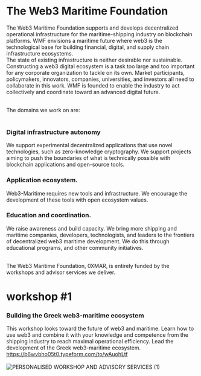 # The Web3 Maritime Foundation 
The Web3 Maritime Foundation supports and develops decentralized operational infrastructure for the maritime-shipping industry on blockchain platforms. WMF envisions a maritime future where web3 is the technological base for building financial, digital, and supply chain infrastructure ecosystems. <br>
The state of existing infrastructure is neither desirable nor sustainable. Constructing a web3 digital ecosystem is a task too large and too important for any corporate organization to tackle on its own.  Market participants, policymakers, innovators, companies, universities, and investors all need to collaborate in this work. WMF is founded to enable the industry to act collectively and coordinate toward an advanced digital future.<br><br> 
 
The domains we work on are:<br><br>
### Digital infrastructure autonomy
We support experimental decentralized applications that use novel technologies, such as zero-knowledge cryptography. We support projects aiming to push the boundaries of what is technically possible with blockchain applications and open-source tools. 

### Application ecosystem.<br> 
Web3-Maritime requires new tools and infrastructure. We encourage the development of these tools with open ecosystem values.
### Education and coordination.<br>
We raise awareness and build capacity. We bring more shipping and maritime companies, developers, technologists, and leaders to the frontiers of decentralized web3 maritime development. We do this through educational programs, and other community initiatives.<br> <br> 

The Web3 Maritime Foundation, 0XMAR, is entirely funded by the workshops and advisor services we deliver. 



# workshop #1
### Building the Greek web3-maritime ecosystem 
This workshop looks toward the future of web3 and maritime. Learn how to use web3 and combine it with your knowledge and competence from the shipping industry to reach maximal operational efficiency. Lead the development of the Greek web3-maritime ecosystem.<br>
https://b6wvbho05t0.typeform.com/to/wAuohLtf <br><br>
![PERSONALISED WORKSHOP AND ADVISORY SERVICES (1)](https://user-images.githubusercontent.com/80890815/174136331-1e526214-85a9-4c39-9637-528bc089107c.png)
<br><br>





